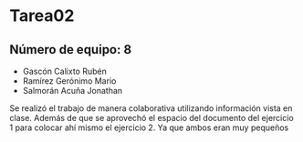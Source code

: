 # Tarea02
## Número de equipo: 8

+ Gascón Calixto Rubén
+ Ramírez Gerónimo Mario
+ Salmorán Acuña Jonathan

Se realizó el trabajo de manera colaborativa utilizando información vista en clase. Además de que se aprovechó el espacio del documento del ejercicio 1 para colocar ahí mismo el ejercicio 2. Ya que ambos eran muy pequeños
